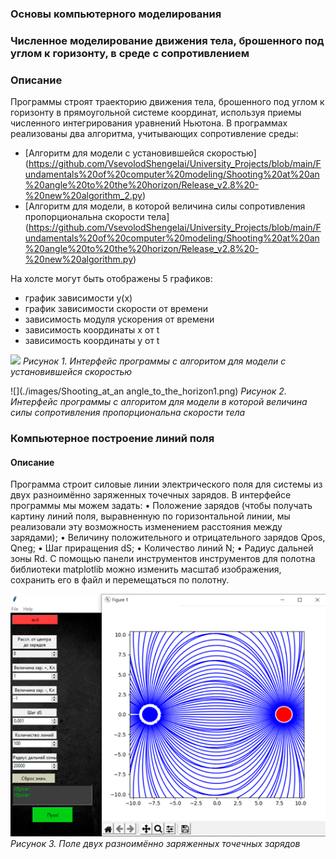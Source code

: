 ### Основы компьютерного моделирования

### Численное моделирование движения тела, брошенного под углом к горизонту, в среде с сопротивлением
### Описание
Программы строят траекторию движения тела, брошенного под углом к горизонту в прямоугольной системе координат, используя приемы численного интегрирования уравнений Ньютона.
В программах реализованы два алгоритма, учитывающих сопротивление среды:
- [Алгоритм для модели с установившейся скоростью] (https://github.com/VsevolodShengelai/University_Projects/blob/main/Fundamentals%20of%20computer%20modeling/Shooting%20at%20an%20angle%20to%20the%20horizon/Release_v2.8%20-%20new%20algorithm_2.py)
- [Алгоритм для модели, в которой величина силы сопротивления пропорциональна скорости тела] (https://github.com/VsevolodShengelai/University_Projects/blob/main/Fundamentals%20of%20computer%20modeling/Shooting%20at%20an%20angle%20to%20the%20horizon/Release_v2.8%20-%20new%20algorithm.py) 

На холсте могут быть отображены 5 графиков:
- график зависимости y(x)
- график зависимости скорости от времени
- зависимость модуля ускорения от времени
- зависимость координаты x от t
- зависимость координаты y от t

![](./images/Shooting_at_an_angle_to_the_horizon2.png)
_Рисунок 1. Интерфейс программы с алгоритом для модели с установившейся скоростью_

![](./images/Shooting_at_an angle_to_the_horizon1.png)
_Рисунок 2. Интерфейс программы с алгоритом для модели в которой величина силы сопротивления пропорциональна скорости тела_


### Компьютерное построение линий поля
#### Описание 
Программа строит силовые линии электрического поля для системы из двух разноимённо заряженных точечных зарядов.
В интерфейсе программы мы можем задать:
•	Положение зарядов (чтобы получать картину линий поля, выравненную по горизонтальной линии, мы реализовали эту возможность изменением расстояния между зарядами);
•	Величину положительного и отрицательного зарядов Qpos, Qneg;
•	Шаг приращения dS;
•	Количество линий N;
•	Радиус дальней зоны Rd.
С помощью панели инструментов инструментов для полотна библиотеки matplotlib можно изменить масштаб изображения, сохранить его в файл и перемещаться по полотну. 

  ![](./images/ElectricFieldLines.png)
_Рисунок 3. Поле двух разноимённо заряженных точечных зарядов_


